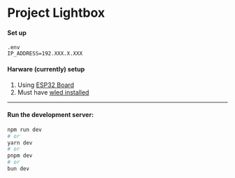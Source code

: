 # Project Lightbox

#### Set up

```
.env
IP_ADDRESS=192.XXX.X.XXX
```

#### Harware (currently) setup

1. Using [ESP32 Board](https://www.amazon.com/dp/B0BVZBTP8V?psc=1&ref=ppx_yo2ov_dt_b_product_details)
2. Must have [wled installed](https://install.wled.me/)

---

#### Run the development server:

```bash
npm run dev
# or
yarn dev
# or
pnpm dev
# or
bun dev
```
